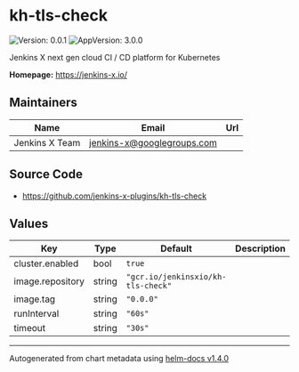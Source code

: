 # kh-tls-check

![Version: 0.0.1](https://img.shields.io/badge/Version-0.0.1-informational?style=flat-square) ![AppVersion: 3.0.0](https://img.shields.io/badge/AppVersion-3.0.0-informational?style=flat-square)

Jenkins X next gen cloud CI / CD platform for Kubernetes

**Homepage:** <https://jenkins-x.io/>

## Maintainers

| Name | Email | Url |
| ---- | ------ | --- |
| Jenkins X Team | jenkins-x@googlegroups.com |  |

## Source Code

* <https://github.com/jenkins-x-plugins/kh-tls-check>

## Values

| Key | Type | Default | Description |
|-----|------|---------|-------------|
| cluster.enabled | bool | `true` |  |
| image.repository | string | `"gcr.io/jenkinsxio/kh-tls-check"` |  |
| image.tag | string | `"0.0.0"` |  |
| runInterval | string | `"60s"` |  |
| timeout | string | `"30s"` |  |

----------------------------------------------
Autogenerated from chart metadata using [helm-docs v1.4.0](https://github.com/norwoodj/helm-docs/releases/v1.4.0)
